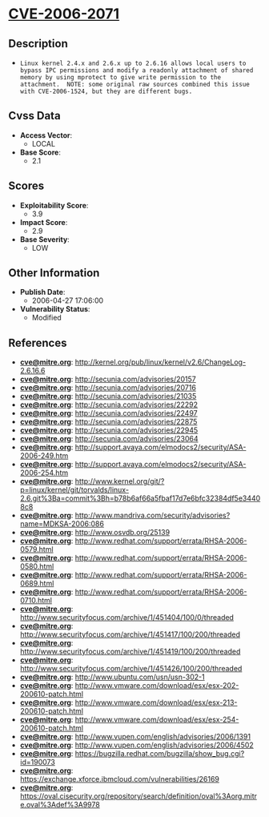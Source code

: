 
# [CVE-2006-2071](http://kernel.org/pub/linux/kernel/v2.6/ChangeLog-2.6.16.6)

## Description

- `Linux kernel 2.4.x and 2.6.x up to 2.6.16 allows local users to bypass IPC permissions and modify a readonly attachment of shared memory by using mprotect to give write permission to the attachment.  NOTE: some original raw sources combined this issue with CVE-2006-1524, but they are different bugs.`

## Cvss Data

- **Access Vector**:
  - LOCAL
- **Base Score**:
  - 2.1

## Scores

- **Exploitability Score**:
  - 3.9
- **Impact Score**:
  - 2.9
- **Base Severity**:
  - LOW

## Other Information

- **Publish Date**:
  - 2006-04-27 17:06:00
- **Vulnerability Status**:
  - Modified

## References

- **cve@mitre.org**: http://kernel.org/pub/linux/kernel/v2.6/ChangeLog-2.6.16.6
- **cve@mitre.org**: http://secunia.com/advisories/20157
- **cve@mitre.org**: http://secunia.com/advisories/20716
- **cve@mitre.org**: http://secunia.com/advisories/21035
- **cve@mitre.org**: http://secunia.com/advisories/22292
- **cve@mitre.org**: http://secunia.com/advisories/22497
- **cve@mitre.org**: http://secunia.com/advisories/22875
- **cve@mitre.org**: http://secunia.com/advisories/22945
- **cve@mitre.org**: http://secunia.com/advisories/23064
- **cve@mitre.org**: http://support.avaya.com/elmodocs2/security/ASA-2006-249.htm
- **cve@mitre.org**: http://support.avaya.com/elmodocs2/security/ASA-2006-254.htm
- **cve@mitre.org**: http://www.kernel.org/git/?p=linux/kernel/git/torvalds/linux-2.6.git%3Ba=commit%3Bh=b78b6af66a5fbaf17d7e6bfc32384df5e34408c8
- **cve@mitre.org**: http://www.mandriva.com/security/advisories?name=MDKSA-2006:086
- **cve@mitre.org**: http://www.osvdb.org/25139
- **cve@mitre.org**: http://www.redhat.com/support/errata/RHSA-2006-0579.html
- **cve@mitre.org**: http://www.redhat.com/support/errata/RHSA-2006-0580.html
- **cve@mitre.org**: http://www.redhat.com/support/errata/RHSA-2006-0689.html
- **cve@mitre.org**: http://www.redhat.com/support/errata/RHSA-2006-0710.html
- **cve@mitre.org**: http://www.securityfocus.com/archive/1/451404/100/0/threaded
- **cve@mitre.org**: http://www.securityfocus.com/archive/1/451417/100/200/threaded
- **cve@mitre.org**: http://www.securityfocus.com/archive/1/451419/100/200/threaded
- **cve@mitre.org**: http://www.securityfocus.com/archive/1/451426/100/200/threaded
- **cve@mitre.org**: http://www.ubuntu.com/usn/usn-302-1
- **cve@mitre.org**: http://www.vmware.com/download/esx/esx-202-200610-patch.html
- **cve@mitre.org**: http://www.vmware.com/download/esx/esx-213-200610-patch.html
- **cve@mitre.org**: http://www.vmware.com/download/esx/esx-254-200610-patch.html
- **cve@mitre.org**: http://www.vupen.com/english/advisories/2006/1391
- **cve@mitre.org**: http://www.vupen.com/english/advisories/2006/4502
- **cve@mitre.org**: https://bugzilla.redhat.com/bugzilla/show_bug.cgi?id=190073
- **cve@mitre.org**: https://exchange.xforce.ibmcloud.com/vulnerabilities/26169
- **cve@mitre.org**: https://oval.cisecurity.org/repository/search/definition/oval%3Aorg.mitre.oval%3Adef%3A9978
